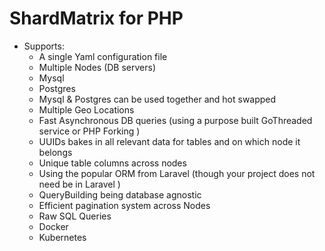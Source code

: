 # ShardMatrix for PHP
* Supports:
    * A single Yaml configuration file
    * Multiple Nodes (DB servers)
    * Mysql
    * Postgres
    * Mysql & Postgres can be used together and hot swapped
    * Multiple Geo Locations
    * Fast Asynchronous DB queries (using a purpose built GoThreaded service or PHP Forking )
    * UUIDs bakes in all relevant data for tables and on which node it belongs
    * Unique table columns across nodes
    * Using the popular ORM from Laravel (though your project does not need be in Laravel )
    * QueryBuilding being database agnostic
    * Efficient pagination system across Nodes
    * Raw SQL Queries
    * Docker
    * Kubernetes
    


    
